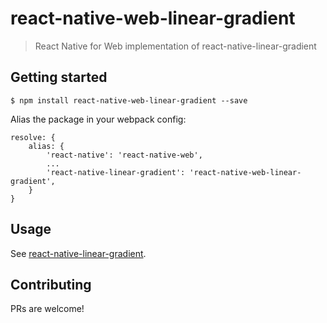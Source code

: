 # react-native-web-linear-gradient
> React Native for Web implementation of react-native-linear-gradient

## Getting started
`$ npm install react-native-web-linear-gradient --save`

Alias the package in your webpack config:

```
resolve: {
    alias: {
        'react-native': 'react-native-web',
        ...
        'react-native-linear-gradient': 'react-native-web-linear-gradient',
    }
}
```

## Usage
See [react-native-linear-gradient](https://github.com/react-native-community/react-native-linear-gradient).

## Contributing
PRs are welcome!
